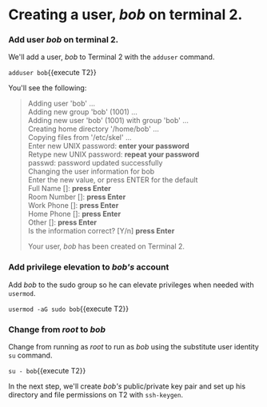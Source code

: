 # Creating a user, _bob_ on terminal 2.

### Add user _bob_ on terminal 2.

We'll add a user, _bob_ to Terminal 2 with the `adduser` command.

`adduser bob`{{execute T2}}

You'll see the following:

>Adding user 'bob' ...<br>
Adding new group 'bob' (1001) ...<br>
Adding new user 'bob' (1001) with group 'bob' ...  
Creating home directory '/home/bob' ...  
Copying files from '/etc/skel' ...  
>Enter new UNIX password: **enter your password**  
>Retype new UNIX password: **repeat your password**  
passwd: password updated successfully  
Changing the user information for bob  
Enter the new value, or press ENTER for the default  
>        Full Name []: **press Enter**  
>        Room Number []: **press Enter**  
>        Work Phone []: **press Enter**  
>        Home Phone []: **press Enter**  
>        Other []: **press Enter**  
Is the information correct? [Y/n] **press Enter**  
>
>Your user, _bob_ has been created on Terminal 2.

### Add privilege elevation to _bob's_ account

Add _bob_ to the sudo group so he can elevate privileges when needed with `usermod`.

`usermod -aG sudo bob`{{execute T2}}

### Change from _root_ to _bob_

Change from running as _root_ to run as _bob_ using the substitute user identity `su` command.

`su - bob`{{execute T2}}

In the next step, we'll create _bob's_ public/private key pair and set up his directory and file permissions on T2 with `ssh-keygen`.
